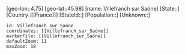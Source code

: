 ﻿---
location: [45.98,4.75]
mapzoom: [7,12] 
mapmarker: city 
type: City
tags:
- geo/City


SpocWebEntityId: 35302
isDeleted: false
confidential: public

---
[geo-lon::4.75]
[geo-lat::45.98]
[name::Villefranch sur Saóne]
[State::]
[Country::[[France]]]
[StateId::]
[Population::]
[Unknown::]


```leaflet
id: Villefranch sur Saóne
coordinates: [[Villefranch_sur_Saóne]]
markerFile: [[Villefranch_sur_Saóne]]
defaultZoom: 11 
maxZoom: 18
```
